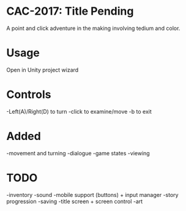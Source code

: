 # CAC-2017: Title Pending

A point and click adventure in the making involving tedium and color.

# Usage

Open in Unity project wizard

# Controls

-Left(A)/Right(D) to turn
-click to examine/move
-b to exit

# Added

-movement and turning
-dialogue
-game states
-viewing

# TODO

-inventory
-sound
-mobile support (buttons) + input manager
-story progression
-saving
-title screen + screen control
-art